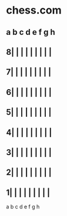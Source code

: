 chess.com
======


 a b c d e f g h
 -----------------
8| | | | | | | | |
 -----------------
7| | | | | | | | |
 -----------------
6| | | | | | | | |
 -----------------
5| | | | | | | | |
 -----------------
4| | | | | | | | |
 -----------------
3| | | | | | | | |
 -----------------
2| | | | | | | | |
 -----------------
1| | | | | | | | |
 ----------------
 a b c d e f g h
